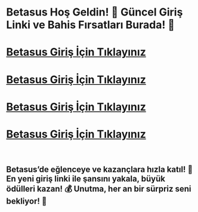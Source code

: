 # Betasus Hoş Geldin! 🚀 Güncel Giriş Linki ve Bahis Fırsatları Burada! 🎉

# [Betasus Giriş İçin Tıklayınız](https://winzhub.org)
# [Betasus Giriş İçin Tıklayınız](https://winzhub.org)
# [Betasus Giriş İçin Tıklayınız](https://winzhub.org)
# [Betasus Giriş İçin Tıklayınız](https://winzhub.org)

<br>

## Betasus’de eğlenceye ve kazançlara hızla katıl! 🎯 En yeni giriş linki ile şansını yakala, büyük ödülleri kazan! 💰 Unutma, her an bir sürpriz seni bekliyor! 🎁
